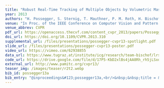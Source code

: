 ```yaml
---
title: "Robust Real-Time Tracking of Multiple Objects by Volumetric Mass Densities"
year: 2013
authors: "H. Possegger, S. Sternig, T. Mauthner, P. M. Roth, H. Bischof"
venue: "In Proc. of the IEEE Conference on Computer Vision and Pattern Recognition"
venue_abbrev: CVPR
pdf_url: https://openaccess.thecvf.com/content_cvpr_2013/papers/Possegger_Robust_Real-Time_Tracking_2013_CVPR_paper.pdf
doi_url: https://doi.org/10.1109/CVPR.2013.310
supplemental_url: /files/presentations/possegger-cvpr13-spotlight.pdf
slide_url: /files/presentations/possegger-cvpr13-poster.pdf
video_url: https://vimeo.com/62938855
data_url: https://www.tugraz.at/institute/icg/research/team-bischof/lrs/downloads/lab6/
code_url: https://drive.google.com/file/d/17P5-KbD2xlBs4jAA8Rh_rh5jLSxdKcUp/view?usp=sharing
external_url: http://www.pamitc.org/cvpr13/
teaser_img: /images/teaser/r2t2.webp
bib_id: possegger13a
bib_entry: "@inproceedings&#123;possegger13a,<br/>&nbsp;&nbsp;title = &#123;&#123;Robust Real-Time Tracking of Multiple Objects by Volumetric Mass Densities&#125;&#125;,<br/>&nbsp;&nbsp;author = &#123;Possegger, Horst and Sternig, Sabine and Mauthner, Thomas and Roth, Peter M. and Bischof, Horst&#125;,<br/>&nbsp;&nbsp;booktitle = &#123;Proc. of the IEEE Conference on Computer Vision and Pattern Recognition (CVPR)&#125;,<br/>&nbsp;&nbsp;year = &#123;2013&#125;<br/>&#125;"
---
```

